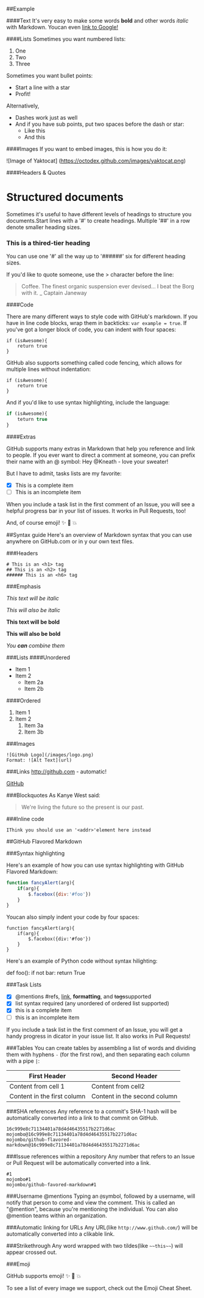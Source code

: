 ##Example

####Text
It's very easy to make some words **bold** and other words *italic* with Markdown. Youcan even [link to Google!](http://google.com)

####Lists
Sometimes you want numbered lists:
1. One
2. Two
3. Three

Sometimes you want bullet points:
* Start a line with a star
* Profit!

Alternatively,

- Dashes work just as well
- And if you have sub points, put two spaces before the dash or star:
	- Like this
	- And this

####Images
If you want to embed images, this is how you do it:

![Image of Yaktocat]
(https://octodex.github.com/images/yaktocat.png)


####Headers & Quotes
# Structured documents

Sometimes it's useful to have different levels of headings to structure you documents.Start lines with a '#' to create headings. Multiple '##' in a row denote smaller heading sizes.

### This is a thired-tier heading

You can use one '#' all the way up to '######' six for different heading sizes.

If you'd like to quote someone, use the > character before the line:

> Coffee. The finest organic suspension ever devised... I beat the Borg with it.
> _ Captain Janeway


####Code

There are many different ways to style code with GitHub's markdown. If you have in line code blocks, wrap them in backticks: `var example = true`. If you've got a longer block of code, you can indent with four spaces:

    if (isAwesome){
    	return true
    }

GitHub also supports something called code fencing, which allows for multiple lines without indentation:

```
if (isAwesome){
	return true
}
```

And if you'd like to use syntax highlighting, include the language:

```javascript
if (isAwesome){
	teturn true
}
```

####Extras

GitHub supports many extras in Markdown that help you reference and link to people. If you ever want to direct a comment at someone, you can prefix their name with an @ symbol: Hey @Kneath - love your sweater!

But I have to admit, tasks lists are my favorite:

- [x] This is a complete item
- [ ] This is an incomplete item

When you include a task list in the first comment of an Issue, you will see a helpful progress bar in your list of issues. It works in Pull Requests, too!

And, of course emoji! :sparkles: :camel: :boom:

##Syntax guide
Here's an overview of Markdown syntax that you can use anywhere on GitHub.com or in y our own text files.

###Headers
```
# This is an <h1> tag
## This is an <h2> tag
###### This is an <h6> tag
```


###Emphasis


*This text will be italic*

_This will also be italic_

**This text will be bold**

__This will also be bold__

_You **can** combine them_

###Lists
####Unordered

* Item 1
* Item 2
	* Item 2a
	* Item 2b

####Ordered

1. Item 1
1. Item 2
	1. Item 3a
	1. Item 3b

	
###Images
```
![GitHub Logo](/images/logo.png)
Format: ![Alt Text](url)
```

###Links
http://github.com - automatic!

[GitHub](http://github.com)

###Blockquotes
As Kanye West said:

> We're living the future so
> the present is our past.


###Inline code
```
IThink you should use an '<addr>'element here instead
```

##GitHub Flavored Markdown

###Syntax highlighting

Here's an example of how you can use syntax highlighting with GitHub Flavored Markdown:

```javascript
function fancyAlert(arg){
	if(arg){
		$.facebox({div:'#foo'})
	}
}
```

Youcan also simply indent your code by four spaces:

    function fancyAlert(arg){
		if(arg){
			$.facebox({div:'#foo'})
		}
	}

Here's an example of Python code without syntax hilighting:

def foo():
	if not bar:
		return True
		
		
###Task Lists
- [x] @mentions #refs, [link](), **formatting**, and <del>tags</del>supported
- [x] list syntax required (any unordered of ordered list supported)
- [x] this is a complete item
- [ ] this is an incomplete item

If you include a task list in the first comment of an Issue, you will get a handy progress in dicator in your issue list. It also works in Pull Requests!

###Tables
You can create tables by assembling a list of words and dividing them with hyphens `-` (for the first row), and then separating each column with a pipe `|`:


First Header | Second Header
-------------| -------------
Content from cell 1 | Content from cell2
Content in the first column | Content in the second column


###SHA references
Any reference to a commit's SHA-1 hash will be automatically converted into a link to that commit on GitHub.

```
16c999e8c71134401a78d4d46435517b2271d6ac
mojombo@16c999e8c71134401a78d4d46435517b2271d6ac
mojombo/github-flavored-markdown@16c999e8c71134401a78d4d46435517b2271d6ac
```

###Issue references within a repository
Any number that refers to an Issue or Pull Request will be automatically converted into a link.

```
#1
mojombo#1
mojombo/github-favored-markdown#1
```

###Username @mentions
Typing an `@`symbol, followed by a username, will notify that person to come and view the comment. This is called an "@mention", because you're mentioning the individual. You can also @mention teams within an organization.

###Automatic linking for URLs
Any URL(like `http://www.github.com/`) will be automatically converted into a clikable link.

###Strikethrough
Any word wrapped with two tildes(like `~~this~~`) will appear crossed out.

###Emoji

GitHub supports emoji! :sparkles: :camel: :boom:

To see a list of every image we support, check out the Emoji Cheat Sheet.

